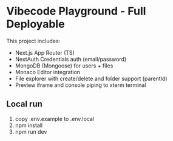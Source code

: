 
# Vibecode Playground - Full Deployable
This project includes:
- Next.js App Router (TS)
- NextAuth Credentials auth (email/password)
- MongoDB (Mongoose) for users + files
- Monaco Editor integration
- File explorer with create/delete and folder support (parentId)
- Preview iframe and console piping to xterm terminal

## Local run
1. copy .env.example to .env.local
2. npm install
3. npm run dev
